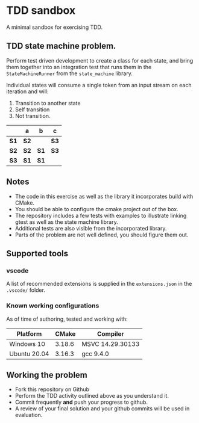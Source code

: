 # TDD sandbox

A minimal sandbox for exercising TDD.  


## TDD state machine problem.

Perform test driven development to create a class for each state, and bring them together into an integration test that runs them in the `StateMachineRunner` from the `state_machine` library.

Individual states will consume a single token from an input stream on each iteration and will: 

1. Transition to another state
2. Self transition
3. Not transition.

|      |   a  |   b  |   c  |
|------|------|------|------|
|**S1**|**S2**|      |**S3**|
|**S2**|**S2**|**S1**|**S3**|
|**S3**|**S1**|**S1**|      |

## Notes

* The code in this exercise as well as the library it incorporates build with CMake.
* You should be able to configure the cmake project out of the box.
* The repository includes a few tests with examples to illustrate linking gtest as well as the state machine library.
* Additional tests are also visible from the incorporated library.
* Parts of the problem are not well defined, you should figure them out.

## Supported tools

### vscode

A list of recommended extensions is supplied in the `extensions.json` in the `.vscode/` folder. 

### Known working configurations

As of time of authoring, tested and working with: 

|Platform|CMake|Compiler|
|-|-|-|
Windows 10| 3.18.6|MSVC 14.29.30133|
Ubuntu 20.04 | 3.16.3 | gcc 9.4.0|

## Working the problem

* Fork this repository on Github
* Perform the TDD activity outlined above as you understand it.
* Commit frequently **and** push your progress to github. 
* A review of your final solution and your github commits will be used in evaluation.
